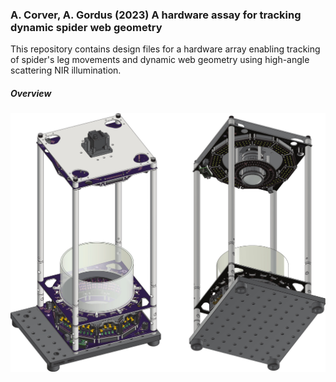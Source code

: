 ### A. Corver, A. Gordus (2023) A hardware assay for tracking dynamic spider web geometry


This repository contains design files for a hardware array enabling tracking of spider's leg movements and dynamic web geometry using high-angle scattering NIR illumination.

##### Overview

![assay](figures/fig_web_assay.jpg)
